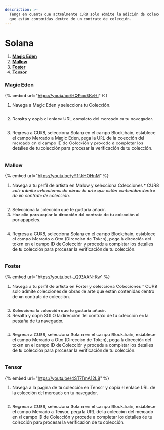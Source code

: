 ```yaml
---
description: >-
  Tenga en cuenta que actualmente CUR8 solo admite la adición de colecciones de obras de arte
  que están contenidas dentro de un contrato de colección.
---
```


# Solana

1. [**Magic Eden**](solana.md#magic-eden)
2. [**Mallow**](solana.md#mallow)
3. [**Foster**](solana.md#foster)
4. [**Tensor**](solana.md#tensor)

### Magic Eden

{% embed url="https://youtu.be/HQFtbs5KyHI" %}

1. Navega a Magic Eden y selecciona tu Colección.

<figure><img src="../../.gitbook/assets/Screenshot 2024-08-30 at 07.27.41.png" alt=""><figcaption></figcaption></figure>

2. Resalta y copia el enlace URL completo del mercado en tu navegador.

<figure><img src="../../.gitbook/assets/Screenshot 2024-09-17 at 15.43.19.png" alt=""><figcaption></figcaption></figure>

3. Regresa a CUR8, selecciona Solana en el campo Blockchain, establece el campo Mercado a Magic Eden, pega la URL de la colección del mercado en el campo ID de Colección y procede a completar los detalles de tu colección para procesar la verificación de tu colección.

<figure><img src="../../.gitbook/assets/Screenshot 2025-01-31 at 11.14.48.png" alt=""><figcaption></figcaption></figure>

### Mallow

{% embed url="https://youtu.be/yY1fJrHOHnM" %}

1. Navega a tu perfil de artista en Mallow y selecciona Colecciones _\*_ CUR8 _solo admite colecciones de obras de arte que están contenidas dentro de un contrato de colección._

<figure><img src="../../.gitbook/assets/Screenshot 2024-09-17 at 15.11.53.png" alt=""><figcaption></figcaption></figure>

2. Selecciona la colección que te gustaría añadir.
3. Haz clic para copiar la dirección del contrato de tu colección al portapapeles.

<figure><img src="../../.gitbook/assets/Screenshot 2024-09-17 at 15.13.37.png" alt=""><figcaption></figcaption></figure>

4. Regresa a CUR8, selecciona Solana en el campo Blockchain, establece el campo Mercado a Otro (Dirección de Token), pega la dirección del token en el campo ID de Colección y procede a completar los detalles de tu colección para procesar la verificación de tu colección.

<figure><img src="../../.gitbook/assets/Screenshot 2025-01-31 at 11.17.25.png" alt=""><figcaption></figcaption></figure>

### Foster

{% embed url="https://youtu.be/-_Q92AAN-Kw" %}

1. Navega a tu perfil de artista en Foster y selecciona Colecciones \* CUR8 solo admite colecciones de obras de arte que están contenidas dentro de un contrato de colección.

<figure><img src="../../.gitbook/assets/Screenshot 2024-09-17 at 15.25.46.png" alt=""><figcaption></figcaption></figure>

2. Selecciona la colección que te gustaría añadir.
3. Resalta y copia SOLO la dirección del contrato de tu colección en la pestaña de tu navegador.

<figure><img src="../../.gitbook/assets/Screenshot 2024-09-17 at 15.27.35.png" alt=""><figcaption></figcaption></figure>

4. Regresa a CUR8, selecciona Solana en el campo Blockchain, establece el campo Mercado a Otro (Dirección de Token), pega la dirección del token en el campo ID de Colección y procede a completar los detalles de tu colección para procesar la verificación de tu colección.

<figure><img src="../../.gitbook/assets/Screenshot 2025-01-31 at 11.17.25.png" alt=""><figcaption></figcaption></figure>

### Tensor

{% embed url="https://youtu.be/4ST7TmA12L8" %}

1. Navega a la página de tu colección en Tensor y copia el enlace URL de la colección del mercado en tu navegador.

<figure><img src="../../.gitbook/assets/Screenshot 2024-09-19 at 15.50.41.png" alt=""><figcaption></figcaption></figure>

2. Regresa a CUR8, selecciona Solana en el campo Blockchain, establece el campo Mercado a Tensor, pega la URL de la colección del mercado en el campo ID de Colección y procede a completar los detalles de tu colección para procesar la verificación de tu colección.

<figure><img src="../../.gitbook/assets/Screenshot 2025-01-31 at 11.20.42.png" alt=""><figcaption></figcaption></figure>